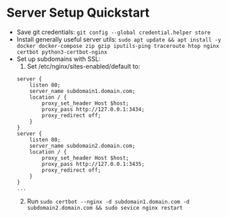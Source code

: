# Server Setup Quickstart

* Save git credentials: `git config --global credential.helper store`
* Install generally useful server utils: `sudo apt update && apt install -y docker docker-compose zip gzip iputils-ping traceroute htop nginx certbot python3-certbot-nginx`
* Set up subdomains with SSL:
  1. Set /etc/nginx/sites-enabled/default to:
    ```
    server {
        listen 80;
        server_name subdomain1.domain.com;
        location / {
            proxy_set_header Host $host;
            proxy_pass http://127.0.0.1:3434;
            proxy_redirect off;
        }
    }
    server {
        listen 80;
        server_name subdomain2.domain.com;
        location / {
            proxy_set_header Host $host;
            proxy_pass http://127.0.0.1:3435;
            proxy_redirect off;
        }
    }
    ...
    ```
  2. Run `sudo certbot --nginx -d subdomain1.domain.com -d subdomain2.domain.com && sudo sevice nginx restart`

